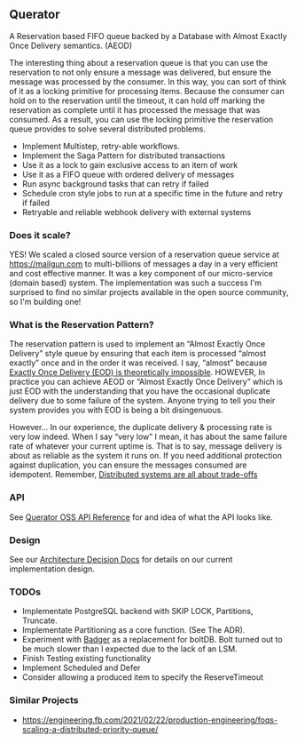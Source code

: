 ## Querator
A Reservation based FIFO queue backed by a Database with Almost Exactly Once Delivery semantics. (AEOD)

The interesting thing about a reservation queue is that you can use the reservation to not only ensure
a message was delivered, but ensure the message was processed by the consumer. In this way, you can
sort of think of it as a locking primitive for processing items. Because the consumer can hold on to the 
reservation until the timeout, it can hold off marking the reservation as complete until it has processed the 
message that was consumed. As a result, you can use the locking primitive the reservation queue provides to
solve several distributed problems.

* Implement Multistep, retry-able workflows.
* Implement the Saga Pattern for distributed transactions
* Use it as a lock to gain exclusive access to an item of work
* Use it as a FIFO queue with ordered delivery of messages
* Run async background tasks that can retry if failed
* Schedule cron style jobs to run at a specific time in the future and retry if failed
* Retryable and reliable webhook delivery with external systems

### Does it scale?
YES! We scaled a closed source version of a reservation queue service at https://mailgun.com to multi-billions of messages a day in a very efficient and cost effective manner. It was a key component of our micro-service (domain based) system. The implementation was such a success I'm surprised to find no similar projects available in the open source community, so I'm building one!

### What is the Reservation Pattern?
The reservation pattern is used to implement an “Almost Exactly Once Delivery” style queue by ensuring that 
each item is processed “almost exactly” once and in the order it was received. I say, “almost” because 
[Exactly Once Delivery (EOD) is theoretically impossible](https://bravenewgeek.com/you-cannot-have-exactly-once-delivery/).
HOWEVER, In practice you can achieve AEOD or “Almost Exactly Once Delivery” which is just EOD with the
understanding that you have the occasional duplicate delivery due to some failure of the system. 
Anyone trying to tell you their system provides you with EOD is being a bit disingenuous.

However... In our experience, the duplicate delivery & processing rate is very low indeed. When I say “very low” I 
mean, it has about the same failure rate of whatever your current uptime is. That is to say, message delivery is 
about as reliable as the system it runs on. If you need additional protection against duplication, you can ensure
the messages consumed are idempotent. Remember, [Distributed systems are all 
about trade-offs](https://www.infoq.com/articles/cap-twelve-years-later-how-the-rules-have-changed/)

### API
See [Querator OSS API Reference](https://thrawn01-llc.stoplight.io/docs/querator-oss/924788fc33955-querator-oss-api) for and idea of what the API looks like.

### Design
See our [Architecture Decision Docs](doc/adr) for details on our current implementation design.

### TODOs
* Implementate PostgreSQL backend with SKIP LOCK, Partitions, Truncate.
* Implementate Partitioning as a core function. (See The ADR).
* Experiment with [Badger](https://github.com/dgraph-io/badger) as a replacement for boltDB. Bolt turned out to be much
  slower than I expected due to the lack of an LSM.
* Finish Testing existing functionality
* Implement Scheduled and Defer
* Consider allowing a produced item to specify the ReserveTimeout

### Similar Projects
* https://engineering.fb.com/2021/02/22/production-engineering/foqs-scaling-a-distributed-priority-queue/

